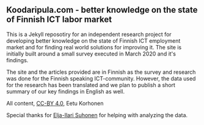 ## Koodaripula.com - better knowledge on the state of Finnish ICT labor market

This is a Jekyll reposotiry for an independent research project for developing better knowledge on the state of Finnish ICT employment market and for finding real world solutions for improving it. The site is initially built around a small survey executed in March 2020 and it's findings.

The site and the articles provided are in Finnish as the survey and research was done for the Finnish speaking ICT-community. However, the data used for the research has been translated and we plan to publish a short summary of our key findings in English as well.

All content, [CC-BY 4.0](https://creativecommons.org/licenses/by/4.0/), Eetu Korhonen

Special thanks for [Elja-Ilari Suhonen](https://www.linkedin.com/in/eljasuhonen/) for helping with analyzing the data.
